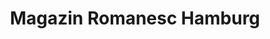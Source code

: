 ---
title: "Magazin Romanesc Hamburg"
url: /hamburg/magazin-romanesc-hamburg/
shop: Lebensmittel
---
